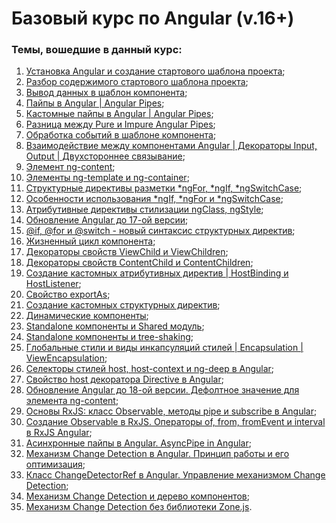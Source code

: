 # Базовый курс по Angular (v.16+)

### Темы, вошедшие в данный курс:

1. [Установка Angular и создание стартового шаблона проекта](https://youtu.be/fcsg0RzKrm8);
2. [Разбор содержимого стартового шаблона проекта](https://youtu.be/NbT_kj8N8lU);
3. [Вывод данных в шаблон компонента](https://youtu.be/YJEnopFp8Ak);
4. [Пайпы в Angular | Angular Pipes](https://youtu.be/uH8GFf68n3Y);
5. [Кастомные пайпы в Angular | Angular Pipes](https://youtu.be/aaBSCHwsYiw);
6. [Разница между Pure и Impure Angular Pipes](https://youtu.be/QSxMaa9YCgI);
7. [Обработка событий в шаблоне компонента](https://youtu.be/hQ5hIFalxJE);
8. [Взаимодействие между компонентами Angular | Декораторы Input, Output | Двухстороннее связывание](https://youtu.be/VUgOLgnBPcs);
9. [Элемент ng-content](https://youtu.be/sKYHlkVMAI4);
10. [Элементы ng-template и ng-container](https://youtu.be/vMxJPxWS0aI);
11. [Структурные директивы разметки *ngFor, *ngIf, \*ngSwitchCase](https://youtu.be/vLlO-FDSyts);
12. [Особенности использования *ngIf, *ngFor и \*ngSwitchCase](https://youtu.be/Ag4bCejYr-U);
13. [Атрибутивные директивы стилизации ngClass, ngStyle](https://youtu.be/qNUp8t5QOxs);
14. [Обновление Angular до 17-ой версии](https://youtu.be/U6CBWjEHYds);
15. [@if, @for и @switch - новый синтаксис структурных директив](https://youtu.be/8Mv-kj9XWCs);
16. [Жизненный цикл компонента](https://youtu.be/Nnf6gtAY0vc);
17. [Декораторы свойств ViewChild и ViewChildren](https://youtu.be/R3kexfhgU4Q);
18. [Декораторы свойств ContentChild и ContentChildren](https://youtu.be/zKvPvfkbHrw);
19. [Создание кастомных атрибутивных директив | HostBinding и HostListener](https://youtu.be/qHfHV5Ej4pg);
20. [Свойство exportAs](https://youtu.be/7W-EMTHV8dQ);
21. [Создание кастомных структурных директив](https://youtu.be/U16l0-Aoy5Y);
22. [Динамические компоненты](https://youtu.be/GC6H9NF9w1o);
23. [Standalone компоненты и Shared модуль](https://youtu.be/mDdCB2oR9IE);
24. [Standalone компоненты и tree-shaking](https://youtu.be/ca2zuEDsDhs);
25. [Глобальные стили и виды инкапсуляций стилей | Encapsulation | ViewEncapsulation](https://youtu.be/5sx8_jKl5GU);
26. [Селекторы стилей host, host-context и ng-deep в Angular](https://youtu.be/1GlMQJmSla0);
27. [Свойство host декоратора Directive в Angular](https://youtu.be/Do99IohSCSw);
28. [Обновление Angular до 18-ой версии. Дефолтное значение для элемента ng-content](https://youtu.be/RvxHBg7izVw);
29. [Основы RxJS: класс Observable, методы pipe и subscribe в Angular](https://youtu.be/vHDtZp2QltI);
30. [Создание Observable в RxJS. Операторы of, from, fromEvent и interval в RxJS Angular](https://youtu.be/A-3UoqDqkyU);
31. [Асинхронные пайпы в Angular. AsyncPipe in Angular](https://youtu.be/FYu84AqyQW8);
32. [Механизм Change Detection в Angular. Принцип работы и его оптимизация](https://youtu.be/TP0PIFVQjJg);
33. [Класс ChangeDetectorRef в Angular. Управление механизмом Change Detection]();
34. [Механизм Change Detection и дерево компонентов](https://youtu.be/q4fW8mUdNOc);
35. [Механизм Change Detection без библиотеки Zone.js](https://youtu.be/b2GHxJNiqdg).

